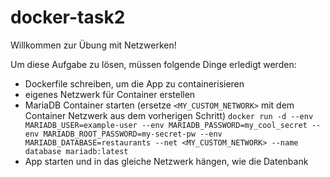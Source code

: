 # docker-task2

Willkommen zur Übung mit Netzwerken!

Um diese Aufgabe zu lösen, müssen folgende Dinge erledigt werden:

- Dockerfile schreiben, um die App zu containerisieren
- eigenes Netzwerk für Container erstellen
- MariaDB Container starten (ersetze `<MY_CUSTOM_NETWORK>` mit dem Container Netzwerk aus dem vorherigen Schritt)
  `docker run -d --env MARIADB_USER=example-user --env MARIADB_PASSWORD=my_cool_secret --env MARIADB_ROOT_PASSWORD=my-secret-pw --env MARIADB_DATABASE=restaurants --net <MY_CUSTOM_NETWORK> --name database mariadb:latest`
- App starten und in das gleiche Netzwerk hängen, wie die Datenbank
